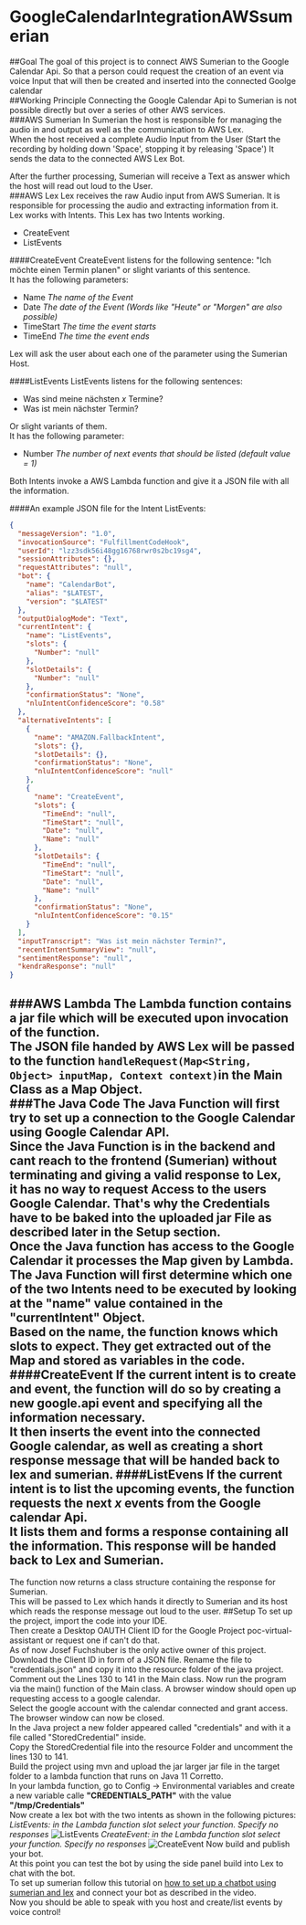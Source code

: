 # GoogleCalendarIntegrationAWSsumerian  
##Goal
The goal of this project is to connect AWS Sumerian to the Google Calendar Api.
So that a person could request the creation of an event via voice Input that will then be created and inserted into the connected Goolge calendar  
##Working Principle
Connecting the Google Calendar Api to Sumerian is not possible directly but over a series of other AWS services.  
###AWS Sumerian
In Sumerian the host is responsible for managing the audio in and output as well as the communication to AWS Lex.  
When the host received a complete Audio Input from the User (Start the recording by holding down 'Space', stopping it by releasing 'Space')
It sends the data to the connected AWS Lex Bot. 

After the further processing, Sumerian will receive a Text as answer which the host will read out loud to the User.  
###AWS Lex
Lex receives the raw Audio input from AWS Sumerian. It is responsible for processing the audio and extracting information from it.  
Lex works with Intents. This Lex has two Intents working.
- CreateEvent  
- ListEvents


####CreateEvent
CreateEvent listens for the following sentence: "Ich möchte einen Termin planen" or slight variants of this sentence.  
It has the following parameters:
- Name *The name of the Event*
- Date *The date of the Event (Words like "Heute" or "Morgen" are also possible)*
- TimeStart *The time the event starts*
- TimeEnd *The time the event ends*  

Lex will ask the user about each one of the parameter using the Sumerian Host.

####ListEvents
ListEvents listens for the following sentences:
- Was sind meine nächsten *x* Termine?
- Was ist mein nächster Termin?

Or slight variants of them.  
It has the following parameter:
- Number *The number of next events that should be listed (default value = 1)*

Both Intents invoke a AWS Lambda function and give it a JSON file with all the information.

####An example JSON file for the Intent ListEvents:
```JSON
{
  "messageVersion": "1.0",
  "invocationSource": "FulfillmentCodeHook",
  "userId": "lzz3sdk56i48gg16768rwr0s2bc19sg4",
  "sessionAttributes": {},
  "requestAttributes": "null",
  "bot": {
    "name": "CalendarBot",
    "alias": "$LATEST",
    "version": "$LATEST"
  },
  "outputDialogMode": "Text",
  "currentIntent": {
    "name": "ListEvents",
    "slots": {
      "Number": "null"
    },
    "slotDetails": {
      "Number": "null"
    },
    "confirmationStatus": "None",
    "nluIntentConfidenceScore": "0.58"
  },
  "alternativeIntents": [
    {
      "name": "AMAZON.FallbackIntent",
      "slots": {},
      "slotDetails": {},
      "confirmationStatus": "None",
      "nluIntentConfidenceScore": "null"
    },
    {
      "name": "CreateEvent",
      "slots": {
        "TimeEnd": "null",
        "TimeStart": "null",
        "Date": "null",
        "Name": "null"
      },
      "slotDetails": {
        "TimeEnd": "null",
        "TimeStart": "null",
        "Date": "null",
        "Name": "null"
      },
      "confirmationStatus": "None",
      "nluIntentConfidenceScore": "0.15"
    }
  ],
  "inputTranscript": "Was ist mein nächster Termin?",
  "recentIntentSummaryView": "null",
  "sentimentResponse": "null",
  "kendraResponse": "null"
}
```

###AWS Lambda
The Lambda function contains a jar file which will be executed upon invocation of the function.  
The JSON file handed by AWS Lex will be passed to the function `handleRequest(Map<String, Object> inputMap, Context context)`in the Main Class as a Map Object.  
###The Java Code
The Java Function will first try to set up a connection to the Google Calendar using Google Calendar API.  
Since the Java Function is in the backend and cant reach to the frontend (Sumerian) without terminating and giving a valid response to Lex,  
it has no way to request Access to the users Google Calendar.
That's why the Credentials have to be baked into the uploaded jar File as described later in the **Setup** section.  
Once the Java function has access to the Google Calendar it processes the Map given by Lambda.  
The Java Function will first determine which one of the two Intents need to be executed by looking at the "name" value contained in the "currentIntent" Object.  
Based on the name, the function knows which slots to expect. They get extracted out of the Map and stored as variables in the code.  
####CreateEvent
If the current intent is to create and event, the function will do so by creating a new google.api event and specifying all the information necessary.  
It then inserts the event into the connected Google calendar, as well as creating a short response message that will be handed back to lex and sumerian.
####ListEvens
If the current intent is to list the upcoming events, the function requests the next *x* events from the Google calendar Api.  
It lists them and forms a response containing all the information. This response will be handed back to Lex and Sumerian.
---
The function now returns a class structure containing the response for Sumerian.  
This will be passed to Lex which hands it directly to Sumerian and its host which reads the response message out loud to the user.
##Setup
To set up the project, import the code into your IDE.  
Then create a Desktop OAUTH Client ID for the Google Project poc-virtual-assistant or request one if can't do that.   
As of now Josef Fuchshuber is the only active owner of this project.  
Download the Client ID in form of a JSON file. Rename the file to "credentials.json" and copy it into the resource folder of the java project.   
Comment out the Lines 130 to 141 in the Main class.
Now run the program via the main() function of the Main class. A browser window should open up requesting access to a google calendar.  
Select the google account with the calendar connected and grant access. The browser window can now be closed.  
In the Java project a new folder appeared called "credentials" and with it a file called "StoredCredential" inside.  
Copy the StoredCredential file into the resource Folder and uncomment the lines 130 to 141.  
Build the project using mvn and upload the jar larger jar file in the target folder to a lambda function that runs on Java 11 Corretto.  
In your lambda function, go to Config -> Environmental variables and create a new variable calle **"CREDENTIALS_PATH"** with the value **"/tmp/Credentials"**  
Now create a lex bot with the two intents as shown in the following pictures:  
*ListEvents: in the Lambda function slot select your function. Specify no responses*
![ListEvents](ListEvents.png)
*CreateEvent: in the Lambda function slot select your function. Specify no responses*
![CreateEvent](CreateEvent.png)
Now build and publish your bot.  
At this point you can test the bot by using the side panel build into Lex to chat with the bot.  
To set up sumerian follow this tutorial on [how to set up a chatbot using sumerian and lex](https://www.youtube.com/watch?v=OGmy3E2kMok&t=1548s)
and connect your bot as described in the video.  
Now you should be able to speak with you host and create/list events by voice control!